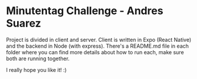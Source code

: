 # Minutentag Challenge - Andres Suarez

Project is divided in client and server.
Client is written in Expo (React Native) and the backend in Node (with express).
There's a README.md file in each folder where you can find more details about how to run each, make sure both are running together.

I really hope you like it! :)
